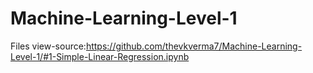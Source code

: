 # Machine-Learning-Level-1
Files
view-source:https://github.com/thevkverma7/Machine-Learning-Level-1/#1-Simple-Linear-Regression.ipynb
